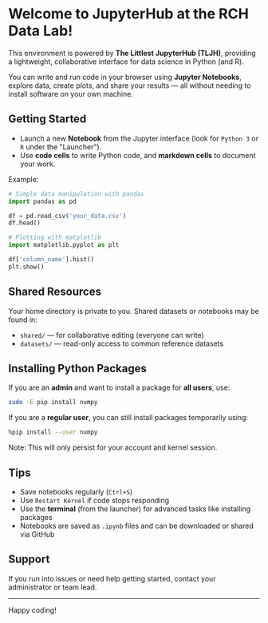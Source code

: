 # Welcome to JupyterHub at the RCH Data Lab!

This environment is powered by **The Littlest JupyterHub (TLJH)**, providing a lightweight, collaborative interface for data science in Python (and R).

You can write and run code in your browser using **Jupyter Notebooks**, explore data, create plots, and share your results — all without needing to install software on your own machine.

## Getting Started

- Launch a new **Notebook** from the Jupyter interface (look for `Python 3` or `R` under the "Launcher").
- Use **code cells** to write Python code, and **markdown cells** to document your work.

Example:

```python
# Simple data manipulation with pandas
import pandas as pd

df = pd.read_csv('your_data.csv')
df.head()
```

```python
# Plotting with matplotlib
import matplotlib.pyplot as plt

df['column_name'].hist()
plt.show()
```

## Shared Resources

Your home directory is private to you. Shared datasets or notebooks may be found in:

- `shared/` — for collaborative editing (everyone can write)
- `datasets/` — read-only access to common reference datasets

## Installing Python Packages

If you are an **admin** and want to install a package for **all users**, use:

```bash
sudo -E pip install numpy
```

If you are a **regular user**, you can still install packages temporarily using:
```bash
%pip install --user numpy
```

Note: This will only persist for your account and kernel session.

## Tips

- Save notebooks regularly (`Ctrl+S`)
- Use `Restart Kernel` if code stops responding
- Use the **terminal** (from the launcher) for advanced tasks like installing packages
- Notebooks are saved as `.ipynb` files and can be downloaded or shared via GitHub

## Support

If you run into issues or need help getting started, contact your administrator or team lead.

---

Happy coding!
